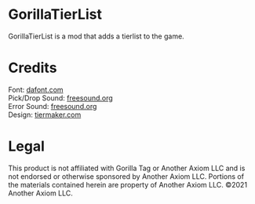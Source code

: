 # GorillaTierList
GorillaTierList is a mod that adds a tierlist to the game. 

# Credits
Font: [dafont.com](https://www.dafont.com/bit-cell.font)   
Pick/Drop Sound: [freesound.org](https://freesound.org/s/576113/)     
Error Sound: [freesound.org](https://freesound.org/s/327737/)     
Design: [tiermaker.com](https://tiermaker.com/)   

# Legal
This product is not affiliated with Gorilla Tag or Another Axiom LLC and is not endorsed or otherwise sponsored by Another Axiom LLC. Portions of the materials contained herein are property of Another Axiom LLC. ©2021 Another Axiom LLC.
